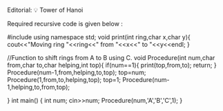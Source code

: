 Editorial: 💡 Tower of Hanoi

Required recursive code is given below :


#include<iostream>
using namespace std;
void print(int ring,char x,char y){
    cout<<"Moving ring "<<ring<<" from "<<x<<" to "<<y<<endl;
}

//Function to shift rings from A to B using C.
void Procedure(int num,char from,char to,char helping,int top){
    if(num==1){
        print(top,from,to);
        return;
    }
    Procedure(num-1,from,helping,to,top);
    top=num;
    Procedure(1,from,to,helping,top);
    top=1;
    Procedure(num-1,helping,to,from,top);

}
int main() {
    int num;
    cin>>num;
    Procedure(num,'A','B','C',1);
}